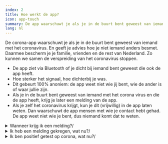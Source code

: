 ```yaml
---
index: 2
title: Hoe werkt de app?
icon: app-touch
summary: De app waarschuwt je als je in de buurt bent geweest van iemand met het coronavirus.
lang: nl
---
```


De corona-app waarschuwt je als je in de buurt bent geweest van iemand met het coronavirus.
En geeft je advies hoe je niet iemand anders besmet.
Daarmee bescherm je je familie, vrienden en de rest van Nederland.
Zo kunnen we samen de verspreiding van het coronavirus stoppen.

- De app ziet via Bluetooth of je dicht bij iemand bent geweest die ook de app heeft.
- Hoe sterker het signaal, hoe dichterbij je was.
- Dit gebeurt 100% anoniem: de app weet niet wie jij bent, wie de ander is of waar jullie zijn. 
- Als je in de buurt bent geweest van iemand met het corona virus en die de app heeft, krijg je later een melding van de app.
- Als je zelf het coronavirus krijgt, kun je dit (vrijwillig) in de app laten weten. Dan waarschuwt de app mensen met wie je contact hebt gehad. De app weet niet wie je bent, dus niemand komt dat te weten.

<details>
   <summary>Wanneer krijg ik een melding?/</summary>
   <div markdown="1">
Je krijgt een waarschuwing als:

Iemand via de corona-app aangeeft het coronavirus te hebben,
én jij in de afgelopen dagen in de buurt bent geweest van die persoon,
én jullie langere tijd dichtbij elkaar zijn geweest.

Dus fietste die andere persoon voorbij? Dan krijg je **geen** melding. Jullie waren maar kort bij elkaar in de buurt.

Zat je naast die persoon in de trein? Dan kun je **later** een melding krijgen. Als het Bluetooth-signaal sterk genoeg was, zaten jullie dicht bij elkaar. Dan is er kans op besmetting.

  </div>
</details>

<details>
   <summary>Ik heb een melding gekregen, wat nu?/</summary>
   <div markdown="1">
Als je een melding krijgt, ben je dicht bij iemand geweest die daarna positief is getest op het virus. 

De GGD raadt je aan je te laten testen op het virus, zelfs als je je nog niet ziek voelt. Bel gratis 0800-1202 om gratis een coronatest aan te vragen.

  </div>
</details>

<details>
   <summary>Ik ben positief getest op corona, wat nu?/</summary>
   <div markdown="1">
Als je positief getest bent op corona, dan kun je dit aangeven in de app. Zo kun je anderen anoniem waarschuwen. Dit beslis je zelf - het is niet niet verplicht en gaat niet automatisch.

  </div>
</details>
